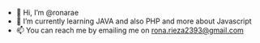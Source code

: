 - 👋 Hi, I’m @ronarae
- 🌱 I’m currently learning JAVA and also PHP and more about Javascript
- 📫 You can reach me by emailing me on rona.rieza2393@gmail.com

<!---
ronarae/ronarae is a ✨ special ✨ repository because its `README.md` (this file) appears on your GitHub profile.
You can click the Preview link to take a look at your changes.
--->
